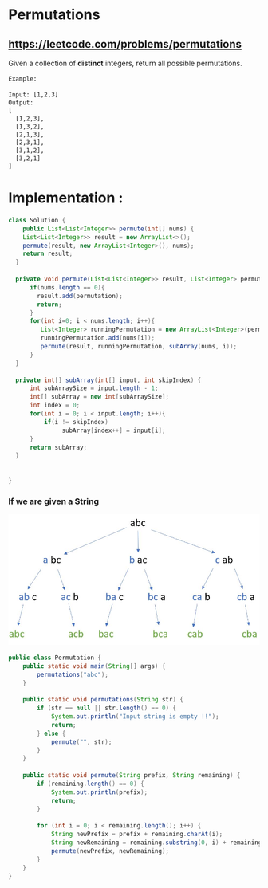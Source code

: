 # Permutations
## https://leetcode.com/problems/permutations

Given a collection of **distinct** integers, return all possible permutations.
```
Example:

Input: [1,2,3]
Output:
[
  [1,2,3],
  [1,3,2],
  [2,1,3],
  [2,3,1],
  [3,1,2],
  [3,2,1]
]
```

# Implementation :

```java
class Solution {
    public List<List<Integer>> permute(int[] nums) {
    List<List<Integer>> result = new ArrayList<>();
    permute(result, new ArrayList<Integer>(), nums);
    return result;
  }

  private void permute(List<List<Integer>> result, List<Integer> permutation, int[] nums) {
      if(nums.length == 0){
        result.add(permutation);
        return;
      }
      for(int i=0; i < nums.length; i++){
    	 List<Integer> runningPermutation = new ArrayList<Integer>(permutation);
    	 runningPermutation.add(nums[i]);
         permute(result, runningPermutation, subArray(nums, i));
      }
  }
    
  private int[] subArray(int[] input, int skipIndex) {
      int subArraySize = input.length - 1;
      int[] subArray = new int[subArraySize];
      int index = 0;
      for(int i = 0; i < input.length; i++){
          if(i != skipIndex)
               subArray[index++] = input[i];
      }
      return subArray;
  }  

    
}
```

### If we are given a String 
![String Permutations](string-permutations.JPG?raw=true "String Permutations")
```java
public class Permutation {
	public static void main(String[] args) {
		permutations("abc");
	}

	public static void permutations(String str) {
		if (str == null || str.length() == 0) {
			System.out.println("Input string is empty !!");
			return;
		} else {
			permute("", str);
		}
	}

	public static void permute(String prefix, String remaining) {
		if (remaining.length() == 0) {
			System.out.println(prefix);
			return;
		}

		for (int i = 0; i < remaining.length(); i++) {
			String newPrefix = prefix + remaining.charAt(i);
			String newRemaining = remaining.substring(0, i) + remaining.substring(i + 1);
			permute(newPrefix, newRemaining);
		}
	}
}
```
